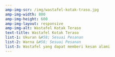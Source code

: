 ```yaml
---
amp-img-scr: /img/wastafel-kotak-traso.jpg
amp-img-width: 800
amp-img-height: 600
amp-img-layout: responsive
amp-img-alt: Wastafel Kotak Teraso
text-title: Wastafel Kotak Teraso
list-1: Ukuran &#58; Sesuai Pesanan
list-2: Warna &#58; Sesuai Pesanan
list-3: Wastafel yang dapat memberi kesan alami
---
```

